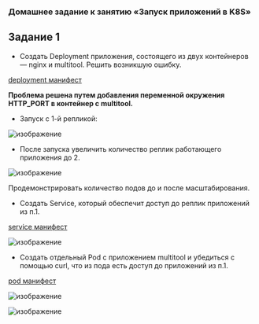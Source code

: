 ### Домашнее задание к занятию «Запуск приложений в K8S»
## Задание 1
  - Создать Deployment приложения, состоящего из двух контейнеров — nginx и multitool. Решить возникшую ошибку.

[deployment манифест](deployment.yaml)

<b> Проблема решена путем добавления переменной окружения HTTP_PORT в контейнер с multitool. </b>

  - Запуск с 1-й репликой:
    
  ![изображение](https://github.com/user-attachments/assets/8a8f4153-540a-4f13-94b1-c4168b9cbef4)

  
  - После запуска увеличить количество реплик работающего приложения до 2.

![изображение](https://github.com/user-attachments/assets/6c68b96b-5d5c-4232-aef1-fd8d8adc9ab1)

Продемонстрировать количество подов до и после масштабирования.

  - Создать Service, который обеспечит доступ до реплик приложений из п.1.

[service манифест](svc-test.yaml)

![изображение](https://github.com/user-attachments/assets/900bae58-b96a-4b5c-b827-f5bf535b2ade)

  - Создать отдельный Pod с приложением multitool и убедиться с помощью curl, что из пода есть доступ до приложений из п.1.

[pod манифест](pod-multitool.yaml)

![изображение](https://github.com/user-attachments/assets/5e19ccf0-60d1-4f07-b0a5-ff4c3801fedb)

![изображение](https://github.com/user-attachments/assets/23997f7c-5ba3-46db-8982-13e08aca9329)


